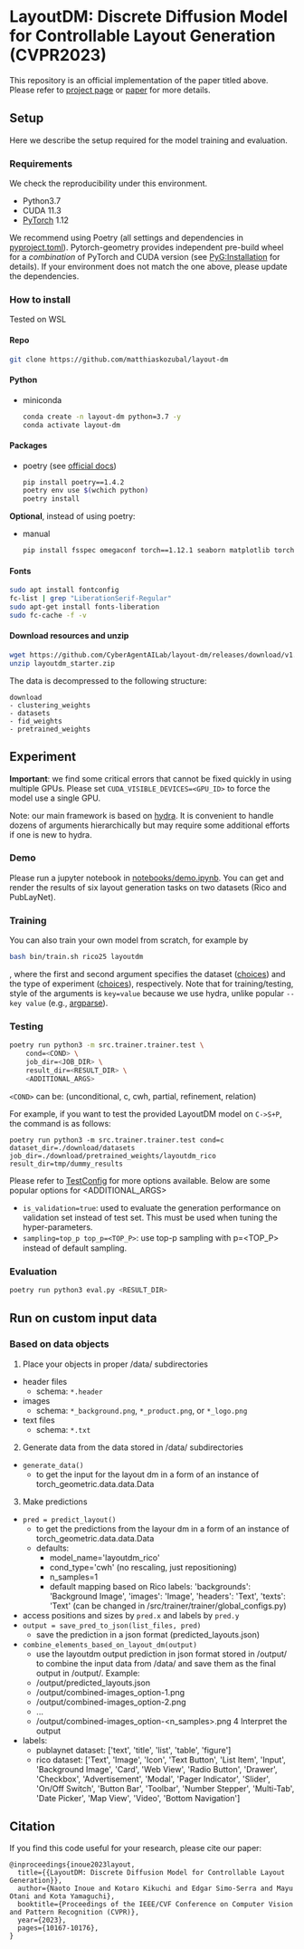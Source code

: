 # LayoutDM: Discrete Diffusion Model for Controllable Layout Generation (CVPR2023)
This repository is an official implementation of the paper titled above.
Please refer to [project page](https://cyberagentailab.github.io/layout-dm/) or [paper](https://arxiv.org/abs/2303.08137) for more details.

## Setup
Here we describe the setup required for the model training and evaluation.

### Requirements
We check the reproducibility under this environment.
- Python3.7
- CUDA 11.3
- [PyTorch](https://pytorch.org/get-started/locally/) 1.12

We recommend using Poetry (all settings and dependencies in [pyproject.toml](pyproject.toml)).
Pytorch-geometry provides independent pre-build wheel for a *combination* of PyTorch and CUDA version (see [PyG:Installation](https://pytorch-geometric.readthedocs.io/en/latest/install/installation.html
) for details). If your environment does not match the one above, please update the dependencies.


### How to install
Tested on WSL

#### Repo
  ```bash
  git clone https://github.com/matthiaskozubal/layout-dm
  ```

#### Python 
- miniconda
  ```bash
  conda create -n layout-dm python=3.7 -y
  conda activate layout-dm
  ```

#### Packages
- poetry (see [official docs](https://python-poetry.org/docs/))
  ```bash
  pip install poetry==1.4.2
  poetry env use $(wchich python)
  poetry install  
  ```

**Optional**, instead of using poetry:
- manual 
  ```bash
  pip install fsspec omegaconf torch==1.12.1 seaborn matplotlib torch-geometric==2.3.1 torchaudio==0.12.1 torchvision==0.13.1 hydra-core==1.1.2
  ```

#### Fonts
  ```bash
  sudo apt install fontconfig
  fc-list | grep "LiberationSerif-Regular"
  sudo apt-get install fonts-liberation
  sudo fc-cache -f -v
```

#### Download resources and unzip
``` bash
wget https://github.com/CyberAgentAILab/layout-dm/releases/download/v1.0.0/layoutdm_starter.zip
unzip layoutdm_starter.zip
```

The data is decompressed to the following structure:
```
download
- clustering_weights
- datasets
- fid_weights
- pretrained_weights
```

## Experiment
**Important**: we find some critical errors that cannot be fixed quickly in using multiple GPUs. Please set `CUDA_VISIBLE_DEVICES=<GPU_ID>` to force the model use a single GPU.

Note: our main framework is based on [hydra](https://hydra.cc/). It is convenient to handle dozens of arguments hierarchically but may require some additional efforts if one is new to hydra.

### Demo
Please run a jupyter notebook in [notebooks/demo.ipynb](notebooks/demo.ipynb). You can get and render the results of six layout generation tasks on two datasets (Rico and PubLayNet).

### Training
You can also train your own model from scratch, for example by

```bash
bash bin/train.sh rico25 layoutdm
```

, where the first and second argument specifies the dataset ([choices](src/trainer/trainer/config/dataset)) and the type of experiment ([choices](src/trainer/trainer/config/experiment)), respectively.
Note that for training/testing, style of the arguments is `key=value` because we use hydra, unlike popular `--key value` (e.g., [argparse](https://docs.python.org/3/library/argparse.html)).

### Testing

```bash
poetry run python3 -m src.trainer.trainer.test \
    cond=<COND> \
    job_dir=<JOB_DIR> \
    result_dir=<RESULT_DIR> \
    <ADDITIONAL_ARGS>
```
`<COND>` can be: (unconditional, c, cwh, partial, refinement, relation)

For example, if you want to test the provided LayoutDM model on `C->S+P`, the command is as follows:
```
poetry run python3 -m src.trainer.trainer.test cond=c dataset_dir=./download/datasets job_dir=./download/pretrained_weights/layoutdm_rico result_dir=tmp/dummy_results
```

Please refer to [TestConfig](src/trainer/trainer/hydra_configs.py#L12) for more options available.
Below are some popular options for <ADDITIONAL_ARGS>
- `is_validation=true`: used to evaluate the generation performance on validation set instead of test set. This must be used when tuning the hyper-parameters.
- `sampling=top_p top_p=<TOP_P>`: use top-p sampling with p=<TOP_P>　instead of default sampling.

### Evaluation
```bash
poetry run python3 eval.py <RESULT_DIR>
```

## Run on custom input data
### Based on data objects 
1. Place your objects in proper /data/ subdirectories
  - header files
    - schema: `*.header`
  - images 
    - schema: `*_background.png`, `*_product.png`, or `*_logo.png`
  - text files
    - schema: `*.txt`
2. Generate data from the data stored in /data/ subdirectories
  - `generate_data()`
    - to get the input for the layout dm in a form of an instance of torch_geometric.data.data.Data
3. Make predictions
  - `pred = predict_layout()`
    - to get the predictions from the layour dm in a form of an instance of torch_geometric.data.data.Data
    - defaults:
      - model_name='layoutdm_rico'
      - cond_type='cwh' (no rescaling, just repositioning)
      - n_samples=1
      - default mapping based on Rico labels: 'backgrounds': 'Background Image', 'images': 'Image', 'headers': 'Text', 'texts': 'Text' (can be changed in /src/trainer/trainer/global_configs.py)
  - access positions and sizes by `pred.x` and labels by `pred.y`
  - `output = save_pred_to_json(list_files, pred)`
    - save the prediction in a json format (predicted_layouts.json)
  - `combine_elements_based_on_layout_dm(output)`
    - use the layoutdm output prediction in json format stored in /output/ to combine the input data from /data/ and save them as the final output in /output/. Example:
    - /output/predicted_layouts.json
    - /output/combined-images_option-1.png
    - /output/combined-images_option-2.png
    - ...
    - /output/combined-images_option-<n_samples>.png
4 Interpret the output
  - labels:
    - publaynet dataset: ['text', 'title', 'list', 'table', 'figure']
    - rico dataset: ['Text', 'Image', 'Icon', 'Text Button', 'List Item', 'Input', 'Background Image', 'Card', 'Web View', 'Radio Button', 'Drawer', 'Checkbox', 'Advertisement', 'Modal', 'Pager Indicator', 'Slider', 'On/Off Switch', 'Button Bar', 'Toolbar', 'Number Stepper', 'Multi-Tab', 'Date Picker', 'Map View', 'Video', 'Bottom Navigation']


## Citation

If you find this code useful for your research, please cite our paper:

```
@inproceedings{inoue2023layout,
  title={{LayoutDM: Discrete Diffusion Model for Controllable Layout Generation}},
  author={Naoto Inoue and Kotaro Kikuchi and Edgar Simo-Serra and Mayu Otani and Kota Yamaguchi},
  booktitle={Proceedings of the IEEE/CVF Conference on Computer Vision and Pattern Recognition (CVPR)},
  year={2023},
  pages={10167-10176},
}
```
